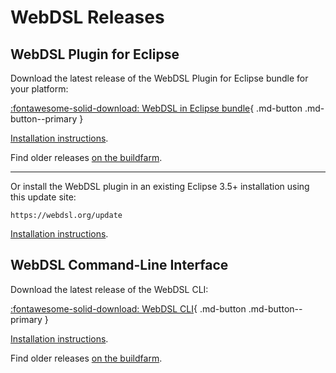 # WebDSL Releases

## WebDSL Plugin for Eclipse
Download the latest release of the WebDSL Plugin for Eclipse bundle for your platform:

[:fontawesome-solid-download: WebDSL in Eclipse bundle](https://buildfarm.metaborg.org/view/WebDSL/job/webdsl-eclipsegen/lastSuccessfulBuild/artifact/dist/eclipse/){ .md-button .md-button--primary }

[Installation instructions](howtos/install-eclipse-bundle.md).

Find older releases [on the buildfarm](https://buildfarm.metaborg.org/view/WebDSL/job/webdsl-eclipsegen/).

---

Or install the WebDSL plugin in an existing Eclipse 3.5+ installation using this update site:

```
https://webdsl.org/update
```

[Installation instructions](howtos/install-eclipse-plugin-manually.md).


## WebDSL Command-Line Interface
Download the latest release of the WebDSL CLI:

[:fontawesome-solid-download: WebDSL CLI](https://buildfarm.metaborg.org/job/webdsl-compiler/lastSuccessfulBuild/artifact/webdsl.zip){ .md-button .md-button--primary }

[Installation instructions](howtos/install-cli.md).

Find older releases [on the buildfarm](https://buildfarm.metaborg.org/job/webdsl-compiler/lastSuccessfulBuild/artifact/webdsl.zip).